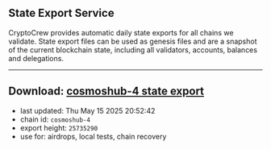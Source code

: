 ## State Export Service
CryptoCrew provides automatic daily state exports for all chains we validate. State export files can be used as genesis files and are a snapshot of the current blockchain state, including all validators, accounts, balances and delegations.

---
**Download: [cosmoshub-4 state export](https://dl-eu2.ccvalidators.com/SERVICE/cosmoshub/cosmoshub-4_export_25735290.json)**
---

- last updated: Thu May 15 2025 20:52:42
- chain id: `cosmoshub-4`
- export height: `25735290`
- use for: airdrops, local tests, chain recovery
